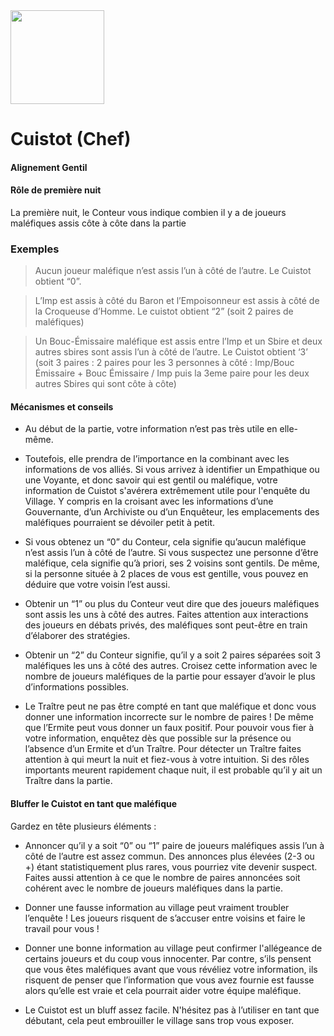 <img src="https://github.com/brain-academy/wiki/blob/master/public/img/blood-on-the-clocktower/roles/chef.png?raw=true" height="150"> 

# Cuistot (Chef)

#### Alignement Gentil
#### Rôle de première nuit

La première nuit, le Conteur vous indique combien il y a de joueurs maléfiques assis côte à côte dans la partie
 
### Exemples

> Aucun joueur maléfique n’est assis l’un à côté de l’autre. Le Cuistot obtient “0”.

> L’Imp est assis à côté du Baron et l’Empoisonneur est assis à côté de la Croqueuse d’Homme. Le cuistot obtient “2” (soit 2 paires de maléfiques)

> Un Bouc-Émissaire maléfique est assis entre l’Imp et un Sbire et deux autres sbires sont assis l’un à côté de l’autre. Le Cuistot obtient ‘3’ (soit 3 paires : 2 paires pour les 3 personnes à côté : Imp/Bouc Émissaire + Bouc Émissaire / Imp puis la 3eme paire pour les deux autres Sbires qui sont côte à côte)



#### Mécanismes et conseils

- Au début de la partie, votre information n’est pas très utile en elle-même.

- Toutefois, elle prendra de l’importance en la combinant avec les informations de vos alliés. Si vous arrivez à identifier un Empathique ou une Voyante, et donc savoir qui est gentil ou maléfique, votre information de Cuistot s'avérera extrêmement utile pour l'enquête du Village. Y compris en la croisant avec les informations d’une Gouvernante, d’un Archiviste ou d’un Enquêteur, les emplacements des maléfiques pourraient se dévoiler petit à petit.

- Si vous obtenez un “0” du Conteur, cela signifie qu’aucun maléfique n’est assis l’un à côté de l’autre. Si vous suspectez une personne d’être maléfique, cela signifie qu’à priori, ses 2 voisins sont gentils. De même, si la personne située à 2 places de vous est gentille, vous pouvez en déduire que votre voisin l’est aussi.

- Obtenir un “1” ou plus du Conteur veut dire que des joueurs maléfiques sont assis les uns à côté des autres. Faites attention aux interactions des joueurs en débats privés, des maléfiques sont peut-être en train d’élaborer des stratégies.

- Obtenir un “2” du Conteur signifie, qu’il y a soit 2 paires séparées soit 3 maléfiques les uns à côté des autres. Croisez cette information avec le nombre de joueurs maléfiques de la partie pour essayer d’avoir le plus d’informations possibles.

- Le Traître peut ne pas être compté en tant que maléfique et donc vous donner une information incorrecte sur le nombre de paires ! De même que l’Ermite peut vous donner un faux positif. Pour pouvoir vous fier à votre information, enquêtez dès que possible sur la présence ou l’absence d’un Ermite et d’un Traître. Pour détecter un Traître faites attention à qui meurt la nuit et fiez-vous à votre intuition. Si des rôles importants meurent rapidement chaque nuit, il est probable qu’il y ait un Traître dans la partie.



#### Bluffer le Cuistot en tant que maléfique

Gardez en tête plusieurs éléments :

- Annoncer qu’il y a soit “0” ou “1” paire de joueurs maléfiques assis l’un à côté de l’autre est assez commun. Des annonces plus élevées (2-3 ou +) étant statistiquement plus rares, vous pourriez vite devenir suspect. Faites aussi attention à ce que le nombre de paires annoncées soit cohérent avec le nombre de joueurs maléfiques dans la partie.

- Donner une fausse information au village peut vraiment troubler l’enquête ! Les joueurs risquent de s’accuser entre voisins et faire le travail pour vous !

- Donner une bonne information au village peut confirmer l'allégeance de certains joueurs et du coup vous innocenter. Par contre, s’ils pensent que vous êtes maléfiques avant que vous révéliez votre information, ils risquent de penser que l’information que vous avez fournie est fausse alors qu’elle est vraie et cela pourrait aider votre équipe maléfique.

- Le Cuistot est un bluff assez facile. N'hésitez pas à l’utiliser en tant que débutant, cela peut embrouiller le village sans trop vous exposer.
